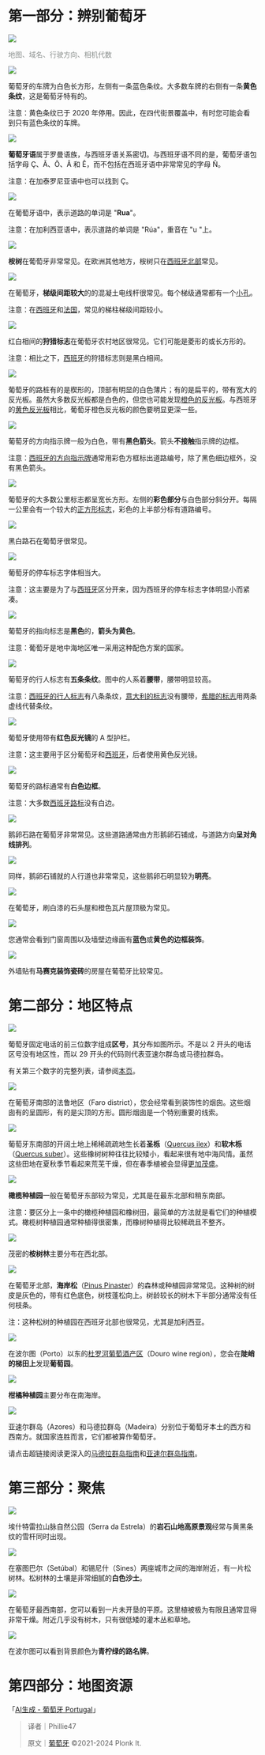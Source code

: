 # 第一部分：辨别葡萄牙
![](https://cdn.nlark.com/yuque/0/2024/png/45179955/1723564612958-7211db59-f8ff-4afb-9e2d-06e12f4149f1.png)

<font style="color:rgb(138, 143, 141);">地图、域名、行驶方向、相机代数</font>

![](https://cdn.nlark.com/yuque/0/2024/png/45179955/1723564621775-67e43c26-fa80-4988-a83d-9d0c13d56080.png)

葡萄牙的车牌为白色长方形，左侧有一条蓝色条纹。大多数车牌的右侧有一条**黄色条纹**，这是葡萄牙特有的。

注意：黄色条纹已于 2020 年停用。因此，在四代街景覆盖中，有时您可能会看到只有蓝色条纹的车牌。

![](https://cdn.nlark.com/yuque/0/2024/png/45179955/1723564630286-50050cb5-35cb-4092-854d-fd3ffa1a91c1.png)

**葡萄牙语**属于罗曼语族，与西班牙语关系密切。与西班牙语不同的是，葡萄牙语包括字母 Ç、Ã、Õ、Â 和 Ê，而不包括在西班牙语中非常常见的字母 Ñ。

注意：在加泰罗尼亚语中也可以找到 Ç。

![](https://cdn.nlark.com/yuque/0/2024/png/45179955/1723565821023-154b8724-adf8-4816-8625-eb70723fbb38.png)

在葡萄牙语中，表示道路的单词是 "**Rua**"。

注意：在加利西亚语中，表示道路的单词是 "Rúa"，重音在 "u "上。

![](https://cdn.nlark.com/yuque/0/2024/png/45179955/1723565946626-f382e544-e4b4-4e2a-8c0c-9d997b67fc51.png)

**桉树**在葡萄牙非常常见。在欧洲其他地方，桉树只在[西班牙北部](about:blank)常见。

![](https://cdn.nlark.com/yuque/0/2024/png/45179955/1723565964273-c93b8182-4995-4e61-a22a-8afedcd9829f.png)

在葡萄牙，**梯级间距较大**的的混凝土电线杆很常见。每个梯级通常都有一个[小孔](https://www.google.com/maps/@37.452711,-7.996591,3a,17.5y,51.84h,94.08t/data=!3m5!1e1!3m3!1sRewiI3IO5rAj54uktYthzg!2e0!6shttps%3A%2F%2Fstreetviewpixels-pa.googleapis.com%2Fv1%2Fthumbnail%3Fpanoid%3DRewiI3IO5rAj54uktYthzg%26cb_client%3Dmaps_sv.share%26w%3D900%26h%3D600%26yaw%3D51.843966389624455%26pitch%3D-4.083978892535498%26thumbfov%3D18?coh=205410)。

注意：在[西班牙](https://www.google.com/maps/@43.5609502,-8.1852362,3a,32.9y,335.94h,91.24t/data=!3m6!1e1!3m4!1sRl489cMP23rutAjdJsp5KA!2e0!7i16384!8i8192?entry=ttu)和[法国](https://www.google.com/maps/@46.5090799,3.3611767,3a,66.5y,307.43h,98.28t/data=!3m6!1e1!3m4!1sjF-NbptuYcISQCfciHKhHg!2e0!7i16384!8i8192?coh=205409&entry=ttu)，常见的梯柱梯级间距较小。

![](https://cdn.nlark.com/yuque/0/2024/png/45179955/1723565966777-94f6729d-ef03-4881-a121-f373e4d3e022.png)

红白相间的**狩猎标志**在葡萄牙农村地区很常见。它们可能是菱形的或长方形的。

注意：相比之下，[西班牙](https://www.google.com/maps/@39.9083771,-2.5360346,3a,15y,154.88h,76.9t/data=!3m6!1e1!3m4!1se3LYRFex8eXCgocKMCvxPw!2e0!7i16384!8i8192?entry=ttu)的狩猎标志则是黑白相间。

![](https://cdn.nlark.com/yuque/0/2024/png/45179955/1723565973129-c93619ca-9567-46d7-88bd-095cc709c194.png)

葡萄牙的路桩有的是楔形的，顶部有明显的白色薄片；有的是扁平的，带有宽大的反光板。虽然大多数反光板都是白色的，但您也可能发现[橙色的反光板](https://goo.gl/maps/5tWaAjwR2XWPHigU8)。与西班牙的[黄色反光板](https://www.google.com/maps/@41.9861981,-5.1213523,3a,19.2y,201.17h,74.37t/data=!3m6!1e1!3m4!1sJ3baT-DirwydAJfMwHD0Pg!2e0!7i16384!8i8192?coh=205409&entry=ttu)相比，葡萄牙橙色反光板的颜色要明显更深一些。

![](https://cdn.nlark.com/yuque/0/2024/png/45179955/1723565974913-3c6a2c08-aae5-4dce-bec5-801f40a4866f.png)

葡萄牙的方向指示牌一般为白色，带有**黑色箭头**。箭头**不接触**指示牌的边框。

注意：[西班牙的方向指示牌](https://www.google.com/maps/@?api=1&map_action=pano&pano=OMGEx3CbmLKghs1xxx3WGQ&viewpoint=42.578596,-5.260677&heading=304.55741167743537&pitch=2.2694936767341005&fov=17.531481735390656&shorturl=1#extra%5BloadMode%5D=latLng)通常用彩色方框标出道路编号，除了黑色细边框外，没有黑色箭头。

![](https://cdn.nlark.com/yuque/0/2024/png/45179955/1723565979580-c0b1c303-8dc5-46d1-9435-d1b7d58b115b.png)

葡萄牙的大多数公里标志都呈宽长方形。左侧的**彩色部分**与白色部分斜分开。每隔一公里会有一个较大的[正方形标志](https://www.google.com/maps/@?api=1&map_action=pano&pano=w_Tb_-uf5oTLmIMKn4LPig&viewpoint=40.294033,-8.30819&heading=7.262380877251875&pitch=-7.311327366086601&fov=17.531481735390656&shorturl=1)，彩色的上半部分标有道路编号。

![](https://cdn.nlark.com/yuque/0/2024/png/45179955/1723565982822-27974343-9c5a-49f2-a8f4-f213932967c4.png)

黑白路石在葡萄牙很常见。

![](https://cdn.nlark.com/yuque/0/2024/png/45179955/1723565984482-93648a9a-dc29-4320-8c86-89e24eee6988.png)

葡萄牙的停车标志字体相当大。

注意：这主要是为了与[西班牙](https://www.google.com/maps/@41.4989864,-1.390895,3a,15y,67.65h,81.9t/data=!3m6!1e1!3m4!1sPtHx268nIZR2fqVugwTlsQ!2e0!7i16384!8i8192?entry=ttu)区分开来，因为西班牙的停车标志字体明显小而紧凑。

![](https://cdn.nlark.com/yuque/0/2024/png/45179955/1723565989948-623c3696-a102-4e06-8ea1-896b603b5531.png)

葡萄牙的指向标志是**黑色**的，**箭头为黄色**。

注意：葡萄牙是地中海地区唯一采用这种配色方案的国家。

![](https://cdn.nlark.com/yuque/0/2024/png/45179955/1723565992903-537b469d-5649-4469-bf37-271b748b0367.png)

葡萄牙的行人标志有**五条条纹**。图中的人系着**腰带**，腰带明显较高。

注意：[西班牙的行人标志](https://www.google.com/maps/@?api=1&map_action=pano&pano=YhWNYt2_uhMyfj1Y4ebHhg&viewpoint=41.518803,0.326385&heading=351.88192619365105&pitch=-1.230848460305637&fov=17.531481735390656&shorturl=1#extra%5Btags%5D=pedestrian+sign)有八条条纹，[意大利的标志](ta=!3m6!1e1!3m4!1sS3cdiW_NSNUrnhnhk6s9MA!2e0!7i16384!8i8192)没有腰带，[希腊的标志](https://www.google.com/maps/@?api=1&map_action=pano&pano=umOFuppetmpVb7vboWRi8w&viewpoint=35.341598,25.124194&heading=306.55036905883634&pitch=2.1151017123570455&fov=17.531481735390656&shorturl=1#extra%5BloadMode%5D=latLng)用两条虚线代替条纹。

![](https://cdn.nlark.com/yuque/0/2024/png/45179955/1723565999903-0daadbf2-e7e0-4936-9401-529460fcfe83.png)

葡萄牙使用带有**红色反光镜**的 A 型护栏。

注意：这主要用于区分葡萄牙和[西班牙](https://www.google.com/maps/@?api=1&map_action=pano&pano=E9AmNRW1OIM4T02G44S-cg&viewpoint=41.260172,0.934304&heading=278.80923711035024&pitch=-26.687159962951704&fov=17.531481735390656&shorturl=1#extra%5Btags%5D=guardrail)，后者使用黄色反光镜。

![](https://cdn.nlark.com/yuque/0/2024/png/45179955/1723566002993-3f734c2b-16a9-4c86-8060-20f20e51b716.png)

葡萄牙的路标通常有**白色边框**。

注意：大多数[西班牙路标](https://www.google.com/maps/@38.8639722,-4.7943486,3a,17.5y,29.06h,88.7t/data=!3m6!1e1!3m4!1swJ7te-wPHR9taiHRqU2LIg!2e0!7i16384!8i8192?entry=ttu)没有白边。

![](https://cdn.nlark.com/yuque/0/2024/png/45179955/1723566007253-b1170f23-2b74-4a4b-89f0-38ebec12c26c.png)

鹅卵石路在葡萄牙非常常见。这些道路通常由方形鹅卵石铺成，与道路方向**呈对角线排列**。

![](https://cdn.nlark.com/yuque/0/2024/png/45179955/1723566043971-1e154758-96df-46fd-ac65-522ebb0bf74a.png)

同样，鹅卵石铺就的人行道也非常常见，这些鹅卵石明显较为**明亮**。

![](https://cdn.nlark.com/yuque/0/2024/png/45179955/1723566047313-2fa7eae4-aea2-4ea5-9115-1f0bd6901c1f.png)

在葡萄牙，刷白漆的石头屋和橙色瓦片屋顶极为常见。

![](https://cdn.nlark.com/yuque/0/2024/png/45179955/1723566053826-ce745e03-9bb4-4f14-b19d-b465c0d456b5.png)

您通常会看到门窗周围以及墙壁边缘画有**蓝色**或**黄色的边框装饰**。

![](https://cdn.nlark.com/yuque/0/2024/png/45179955/1723566058072-214e742b-a5c8-40e2-8294-570afe1c19e8.png)

外墙贴有**马赛克装饰瓷砖**的房屋在葡萄牙比较常见。

# 第二部分：地区特点


![](https://cdn.nlark.com/yuque/0/2024/png/45179955/1723568882188-c2f5fdc0-3b12-46bc-94d2-5ef65e27c14e.png)

葡萄牙固定电话的前三位数字组成**区号**，其分布如图所示。不是以 2 开头的电话区号没有地区性，而以 29 开头的代码则代表亚速尔群岛或马德拉群岛。

有关第三个数字的完整列表，请参阅[本页](https://en.wikipedia.org/wiki/Telephone_numbers_in_Portugal#Prefix_list)。

![](https://cdn.nlark.com/yuque/0/2024/png/45179955/1723568882679-0e27a1e9-c657-4621-ba5e-d7f6f04f9b5b.png)

在葡萄牙南部的法鲁地区（Faro district），您会经常看到装饰性的烟囱。这些烟囱有的呈圆形，有的是尖顶的方形。圆形烟囱是一个特别重要的线索。

![](https://cdn.nlark.com/yuque/0/2024/png/45179955/1723568883860-2b4e4c4b-7dee-48ac-9d4b-6ffab7559f20.png)

葡萄牙东南部的开阔土地上稀稀疏疏地生长着**圣栎**（[Quercus ilex](https://en.wikipedia.org/wiki/Quercus_ilex)）和**软木栎**（[Quercus suber](https://en.wikipedia.org/wiki/Quercus_suber)）。这些橡树树种往往比较矮小，看起来很有地中海风情。虽然这些田地在夏秋季节看起来荒芜干燥，但在春季植被会显得[更加茂盛](https://www.google.com/maps/@38.194348,-7.983924,3a,80.2y,33.54h,89.96t/data=!3m5!1e1!3m3!1skQ4hjORfgxHu8m2zQ6TjEw!2e0!6shttps%3A%2F%2Fstreetviewpixels-pa.googleapis.com%2Fv1%2Fthumbnail%3Fpanoid%3DkQ4hjORfgxHu8m2zQ6TjEw%26cb_client%3Dmaps_sv.share%26w%3D900%26h%3D600%26yaw%3D33.53607943443216%26pitch%3D0.043320615731929024%26thumbfov%3D80?coh=205410)。

![](https://cdn.nlark.com/yuque/0/2024/png/45179955/1723568884172-77dd518a-9f74-4bc6-bc51-ec8c1d429b6b.png)

**橄榄种植园**一般在葡萄牙东部较为常见，尤其是在最东北部和稍东南部。

注意：要区分上一条中的橄榄种植园和橡树田，最简单的方法就是看它们的种植模式。橄榄树种植园通常种植得很密集，而橡树种植得比较稀疏且不整齐。

![](https://cdn.nlark.com/yuque/0/2024/png/45179955/1723568884834-80afba1e-0a97-4072-a65c-987cf5e873f6.png)

茂密的**桉树林**主要分布在西北部。

![](https://cdn.nlark.com/yuque/0/2024/png/45179955/1723571253464-d4011622-9622-448f-9f08-157e0b16ef03.png)

在葡萄牙北部，**海岸松**（[Pinus Pinaster](https://en.wikipedia.org/wiki/Pinus_pinaster)）的森林或种植园非常常见。这种树的树皮是灰色的，带有红色底色，树枝蓬松向上。树龄较长的树木下半部分通常没有任何枝条。

注：这种松树的种植园在西班牙北部也很常见，尤其是加利西亚。

![](https://cdn.nlark.com/yuque/0/2024/png/45179955/1723568884806-11063671-607a-4168-976d-d263e1ca53bf.png)

在波尔图（Porto）以东的[杜罗河葡萄酒产区](https://en.wikipedia.org/wiki/Douro_DOC)（Douro wine region），您会在**陡峭的梯田上**发现**葡萄园**。

![](https://cdn.nlark.com/yuque/0/2024/png/45179955/1723568884811-45bbe9cd-8589-44d1-ad8f-f706eb7619c5.png)

**柑橘种植园**主要分布在南海岸。

![](https://cdn.nlark.com/yuque/0/2024/png/45179955/1723568884384-d83fc2c9-5301-43f7-88bb-7f3c1d65ed55.png)

亚速尔群岛（Azores）和马德拉群岛（Madeira）分别位于葡萄牙本土的西方和西南方。就国家连胜而言，它们都被算作葡萄牙。

请点击超链接阅读更深入的[马德拉群岛指南](https://www.yuque.com/chaofun/tuxun/madeira)和[亚速尔群岛指南](https://www.yuque.com/chaofun/tuxun/azores)。

# 第三部分：聚焦


![](https://cdn.nlark.com/yuque/0/2024/png/45179955/1723568899923-e00ec701-dc34-4540-a710-17f38b019e7d.png)

埃什特雷拉山脉自然公园（Serra da Estrela）的**岩石山地高原景观**经常与黄黑条纹的雪杆同时出现。

![](https://cdn.nlark.com/yuque/0/2024/png/45179955/1723568900111-53234d39-dc9f-46e8-b9c9-b8706a7a5a2f.png)

在塞图巴尔（Setúbal）和锡尼什（Sines）两座城市之间的海岸附近，有一片松树林。松树林的土壤是非常细腻的**白色沙土**。

![](https://cdn.nlark.com/yuque/0/2024/png/45179955/1723568899554-74c563c4-e2e8-48f2-86b8-b0eb5daa8f4f.png)

在葡萄牙最西南部，您可以看到一片未开垦的平原。这里植被极为有限且通常显得非常干燥。附近几乎没有树木，只有很低矮的灌木丛和草地。

![](https://cdn.nlark.com/yuque/0/2024/png/45179955/1723568899366-9881f6d1-5adb-4dc9-bd26-62a38cb18ad6.png)

在波尔图可以看到背景颜色为**青柠绿的路名牌**。

# 第四部分：地图资源
「[AI生成 - 葡萄牙 Portugal](https://tuxun.fun/map/1461)」



> 译者｜Phillie47
>
> 原文｜[葡萄牙](https://www.plonkit.net/portugal) ©2021-2024 Plonk It.
>





